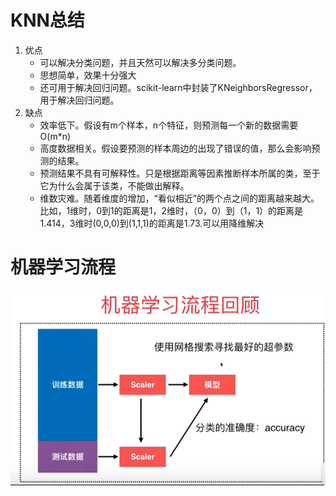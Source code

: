 # KNN总结

1. 优点
   - 可以解决分类问题，并且天然可以解决多分类问题。
   - 思想简单，效果十分强大
   - 还可用于解决回归问题。scikit-learn中封装了KNeighborsRegressor，用于解决回归问题。
2. 缺点
   - 效率低下。假设有m个样本，n个特征，则预测每一个新的数据需要O(m*n)
   - 高度数据相关。假设要预测的样本周边的出现了错误的值，那么会影响预测的结果。
   - 预测结果不具有可解释性。只是根据距离等因素推断样本所属的类，至于它为什么会属于该类，不能做出解释。
   - 维数灾难。随着维度的增加，“看似相近”的两个点之间的距离越来越大。比如，1维时，0到1的距离是1，2维时，（0，0）到（1，1）的距离是1.414，3维时(0,0,0)到(1,1,1)的距离是1.73.可以用降维解决

# 机器学习流程

![机器学习流程](下载.png)

